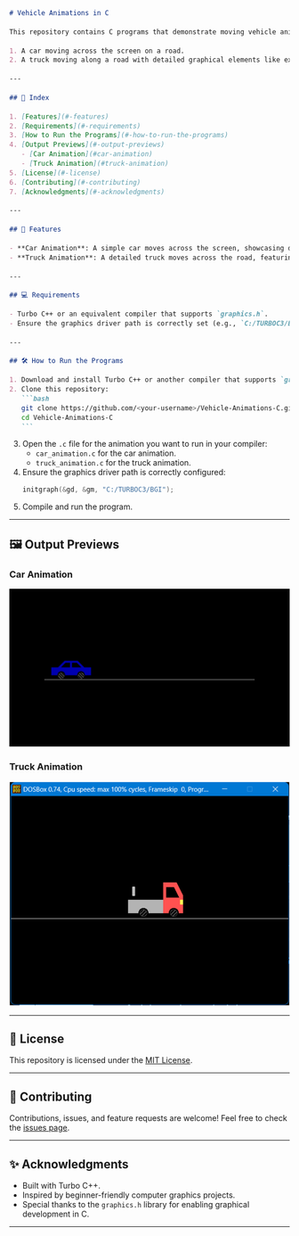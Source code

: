 ````markdown
# Vehicle Animations in C

This repository contains C programs that demonstrate moving vehicle animations using the `graphics.h` library. The animations include:

1. A car moving across the screen on a road.
2. A truck moving along a road with detailed graphical elements like exhaust pipes, headlights, and tires.

---

## 📑 Index

1. [Features](#-features)
2. [Requirements](#-requirements)
3. [How to Run the Programs](#️-how-to-run-the-programs)
4. [Output Previews](#️-output-previews)
   - [Car Animation](#car-animation)
   - [Truck Animation](#truck-animation)
5. [License](#-license)
6. [Contributing](#-contributing)
7. [Acknowledgments](#-acknowledgments)

---

## 🚗 Features

- **Car Animation**: A simple car moves across the screen, showcasing dynamic movement and graphical rendering.
- **Truck Animation**: A detailed truck moves across the road, featuring realistic components like exhaust pipes, headlights, and a cabin.

---

## 💻 Requirements

- Turbo C++ or an equivalent compiler that supports `graphics.h`.
- Ensure the graphics driver path is correctly set (e.g., `C:/TURBOC3/BGI`).

---

## 🛠️ How to Run the Programs

1. Download and install Turbo C++ or another compiler that supports `graphics.h`.
2. Clone this repository:
   ```bash
   git clone https://github.com/<your-username>/Vehicle-Animations-C.git
   cd Vehicle-Animations-C
   ```
````

3. Open the `.c` file for the animation you want to run in your compiler:
   - `car_animation.c` for the car animation.
   - `truck_animation.c` for the truck animation.
4. Ensure the graphics driver path is correctly configured:
   ```c
   initgraph(&gd, &gm, "C:/TURBOC3/BGI");
   ```
5. Compile and run the program.

---

## 🖼️ Output Previews

### Car Animation

![Car Animation Output](screenshots/car_animation_output.png)

### Truck Animation

![Truck Animation Output](screenshots/truck_animation_output.png)

---

## 📜 License

This repository is licensed under the [MIT License](LICENSE).

---

## 🌟 Contributing

Contributions, issues, and feature requests are welcome! Feel free to check the [issues page](https://github.com/TheHarmanCodes/Vehicle-Animations-C/issues).

---

## ✨ Acknowledgments

- Built with Turbo C++.
- Inspired by beginner-friendly computer graphics projects.
- Special thanks to the `graphics.h` library for enabling graphical development in C.

---
